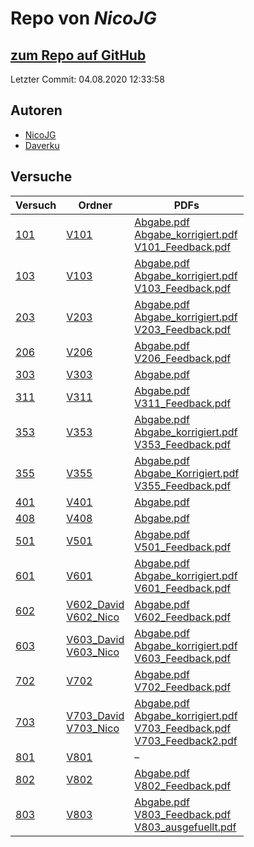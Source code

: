 # Repo von *NicoJG*

## [zum Repo auf GitHub](https://github.com/NicoJG/Anfaengerpraktikum)

Letzter Commit: 04.08.2020 12:33:58

## Autoren
- [NicoJG](https://github.com/NicoJG)
- [Daverku](https://github.com/Daverku)

## Versuche

|       Versuch       |                                                                               Ordner                                                                                |                                                                                                                                                                                                                     PDFs                                                                                                                                                                                                                      |
|---------------------|---------------------------------------------------------------------------------------------------------------------------------------------------------------------|-----------------------------------------------------------------------------------------------------------------------------------------------------------------------------------------------------------------------------------------------------------------------------------------------------------------------------------------------------------------------------------------------------------------------------------------------|
|[101](../versuch/101)|[V101](https://github.com/NicoJG/Anfaengerpraktikum/tree/master/V101)                                                                                                |[Abgabe.pdf](https://github.com/NicoJG/Anfaengerpraktikum/blob/master/V101/Abgabe.pdf)<br/>[Abgabe_korrigiert.pdf](https://github.com/NicoJG/Anfaengerpraktikum/blob/master/V101/Abgabe_korrigiert.pdf)<br/>[V101_Feedback.pdf](https://github.com/NicoJG/Anfaengerpraktikum/blob/master/V101/V101_Feedback.pdf)                                                                                                                               |
|[103](../versuch/103)|[V103](https://github.com/NicoJG/Anfaengerpraktikum/tree/master/V103)                                                                                                |[Abgabe.pdf](https://github.com/NicoJG/Anfaengerpraktikum/blob/master/V103/Abgabe.pdf)<br/>[Abgabe_korrigiert.pdf](https://github.com/NicoJG/Anfaengerpraktikum/blob/master/V103/Abgabe_korrigiert.pdf)<br/>[V103_Feedback.pdf](https://github.com/NicoJG/Anfaengerpraktikum/blob/master/V103/V103_Feedback.pdf)                                                                                                                               |
|[203](../versuch/203)|[V203](https://github.com/NicoJG/Anfaengerpraktikum/tree/master/V203)                                                                                                |[Abgabe.pdf](https://github.com/NicoJG/Anfaengerpraktikum/blob/master/V203/Abgabe.pdf)<br/>[Abgabe_korrigiert.pdf](https://github.com/NicoJG/Anfaengerpraktikum/blob/master/V203/Abgabe_korrigiert.pdf)<br/>[V203_Feedback.pdf](https://github.com/NicoJG/Anfaengerpraktikum/blob/master/V203/V203_Feedback.pdf)                                                                                                                               |
|[206](../versuch/206)|[V206](https://github.com/NicoJG/Anfaengerpraktikum/tree/master/V206)                                                                                                |[Abgabe.pdf](https://github.com/NicoJG/Anfaengerpraktikum/blob/master/V206/Abgabe.pdf)<br/>[V206_Feedback.pdf](https://github.com/NicoJG/Anfaengerpraktikum/blob/master/V206/V206_Feedback.pdf)                                                                                                                                                                                                                                                |
|[303](../versuch/303)|[V303](https://github.com/NicoJG/Anfaengerpraktikum/tree/master/V303)                                                                                                |[Abgabe.pdf](https://github.com/NicoJG/Anfaengerpraktikum/blob/master/V303/Abgabe.pdf)                                                                                                                                                                                                                                                                                                                                                         |
|[311](../versuch/311)|[V311](https://github.com/NicoJG/Anfaengerpraktikum/tree/master/V311)                                                                                                |[Abgabe.pdf](https://github.com/NicoJG/Anfaengerpraktikum/blob/master/V311/Abgabe.pdf)<br/>[V311_Feedback.pdf](https://github.com/NicoJG/Anfaengerpraktikum/blob/master/V311/V311_Feedback.pdf)                                                                                                                                                                                                                                                |
|[353](../versuch/353)|[V353](https://github.com/NicoJG/Anfaengerpraktikum/tree/master/V353)                                                                                                |[Abgabe.pdf](https://github.com/NicoJG/Anfaengerpraktikum/blob/master/V353/Abgabe.pdf)<br/>[Abgabe_korrigiert.pdf](https://github.com/NicoJG/Anfaengerpraktikum/blob/master/V353/Abgabe_korrigiert.pdf)<br/>[V353_Feedback.pdf](https://github.com/NicoJG/Anfaengerpraktikum/blob/master/V353/V353_Feedback.pdf)                                                                                                                               |
|[355](../versuch/355)|[V355](https://github.com/NicoJG/Anfaengerpraktikum/tree/master/V355)                                                                                                |[Abgabe.pdf](https://github.com/NicoJG/Anfaengerpraktikum/blob/master/V355/Abgabe.pdf)<br/>[Abgabe_Korrigiert.pdf](https://github.com/NicoJG/Anfaengerpraktikum/blob/master/V355/Abgabe_Korrigiert.pdf)<br/>[V355_Feedback.pdf](https://github.com/NicoJG/Anfaengerpraktikum/blob/master/V355/V355_Feedback.pdf)                                                                                                                               |
|[401](../versuch/401)|[V401](https://github.com/NicoJG/Anfaengerpraktikum/tree/master/V401)                                                                                                |[Abgabe.pdf](https://github.com/NicoJG/Anfaengerpraktikum/blob/master/V401/Abgabe.pdf)                                                                                                                                                                                                                                                                                                                                                         |
|[408](../versuch/408)|[V408](https://github.com/NicoJG/Anfaengerpraktikum/tree/master/V408)                                                                                                |[Abgabe.pdf](https://github.com/NicoJG/Anfaengerpraktikum/blob/master/V408/Abgabe.pdf)                                                                                                                                                                                                                                                                                                                                                         |
|[501](../versuch/501)|[V501](https://github.com/NicoJG/Anfaengerpraktikum/tree/master/V501)                                                                                                |[Abgabe.pdf](https://github.com/NicoJG/Anfaengerpraktikum/blob/master/V501/Abgabe.pdf)<br/>[V501_Feedback.pdf](https://github.com/NicoJG/Anfaengerpraktikum/blob/master/V501/V501_Feedback.pdf)                                                                                                                                                                                                                                                |
|[601](../versuch/601)|[V601](https://github.com/NicoJG/Anfaengerpraktikum/tree/master/V601)                                                                                                |[Abgabe.pdf](https://github.com/NicoJG/Anfaengerpraktikum/blob/master/V601/Abgabe.pdf)<br/>[Abgabe_korrigiert.pdf](https://github.com/NicoJG/Anfaengerpraktikum/blob/master/V601/Abgabe_korrigiert.pdf)<br/>[V601_Feedback.pdf](https://github.com/NicoJG/Anfaengerpraktikum/blob/master/V601/V601_Feedback.pdf)                                                                                                                               |
|[602](../versuch/602)|[V602_David](https://github.com/NicoJG/Anfaengerpraktikum/tree/master/V602_David)<br/>[V602_Nico](https://github.com/NicoJG/Anfaengerpraktikum/tree/master/V602_Nico)|[Abgabe.pdf](https://github.com/NicoJG/Anfaengerpraktikum/blob/master/V602_Nico/Abgabe.pdf)<br/>[V602_Feedback.pdf](https://github.com/NicoJG/Anfaengerpraktikum/blob/master/V602_Nico/V602_Feedback.pdf)                                                                                                                                                                                                                                      |
|[603](../versuch/603)|[V603_David](https://github.com/NicoJG/Anfaengerpraktikum/tree/master/V603_David)<br/>[V603_Nico](https://github.com/NicoJG/Anfaengerpraktikum/tree/master/V603_Nico)|[Abgabe.pdf](https://github.com/NicoJG/Anfaengerpraktikum/blob/master/V603_Nico/Abgabe.pdf)<br/>[Abgabe_korrigiert.pdf](https://github.com/NicoJG/Anfaengerpraktikum/blob/master/V603_Nico/Abgabe_korrigiert.pdf)<br/>[V603_Feedback.pdf](https://github.com/NicoJG/Anfaengerpraktikum/blob/master/V603_Nico/V603_Feedback.pdf)                                                                                                                |
|[702](../versuch/702)|[V702](https://github.com/NicoJG/Anfaengerpraktikum/tree/master/V702)                                                                                                |[Abgabe.pdf](https://github.com/NicoJG/Anfaengerpraktikum/blob/master/V702/Abgabe.pdf)<br/>[V702_Feedback.pdf](https://github.com/NicoJG/Anfaengerpraktikum/blob/master/V702/V702_Feedback.pdf)                                                                                                                                                                                                                                                |
|[703](../versuch/703)|[V703_David](https://github.com/NicoJG/Anfaengerpraktikum/tree/master/V703_David)<br/>[V703_Nico](https://github.com/NicoJG/Anfaengerpraktikum/tree/master/V703_Nico)|[Abgabe.pdf](https://github.com/NicoJG/Anfaengerpraktikum/blob/master/V703_Nico/Abgabe.pdf)<br/>[Abgabe_korrigiert.pdf](https://github.com/NicoJG/Anfaengerpraktikum/blob/master/V703_Nico/Abgabe_korrigiert.pdf)<br/>[V703_Feedback.pdf](https://github.com/NicoJG/Anfaengerpraktikum/blob/master/V703_Nico/V703_Feedback.pdf)<br/>[V703_Feedback2.pdf](https://github.com/NicoJG/Anfaengerpraktikum/blob/master/V703_Nico/V703_Feedback2.pdf)|
|[801](../versuch/801)|[V801](https://github.com/NicoJG/Anfaengerpraktikum/tree/master/V801)                                                                                                |–                                                                                                                                                                                                                                                                                                                                                                                                                                              |
|[802](../versuch/802)|[V802](https://github.com/NicoJG/Anfaengerpraktikum/tree/master/V802)                                                                                                |[Abgabe.pdf](https://github.com/NicoJG/Anfaengerpraktikum/blob/master/V802/Abgabe.pdf)<br/>[V802_Feedback.pdf](https://github.com/NicoJG/Anfaengerpraktikum/blob/master/V802/V802_Feedback.pdf)                                                                                                                                                                                                                                                |
|[803](../versuch/803)|[V803](https://github.com/NicoJG/Anfaengerpraktikum/tree/master/V803)                                                                                                |[Abgabe.pdf](https://github.com/NicoJG/Anfaengerpraktikum/blob/master/V803/Abgabe.pdf)<br/>[V803_Feedback.pdf](https://github.com/NicoJG/Anfaengerpraktikum/blob/master/V803/V803_Feedback.pdf)<br/>[V803_ausgefuellt.pdf](https://github.com/NicoJG/Anfaengerpraktikum/blob/master/V803/V803_ausgefuellt.pdf)                                                                                                                                 |
